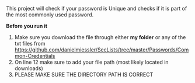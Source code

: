 This project will check if your password is Unique and checks if it is part of the most commonly used password.

**Before you run it**
1. Make sure you download the file through either **my folder** or any of the txt files from
   https://github.com/danielmiessler/SecLists/tree/master/Passwords/Common-Credentials
2. On line 12 make sure to add your file path (most likely located in downloads)
3. PLEASE MAKE SURE THE DIRECTORY PATH IS CORRECT
